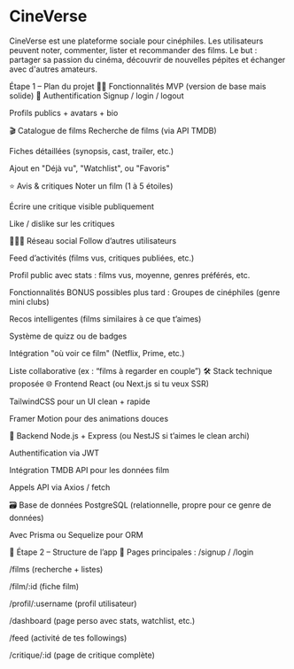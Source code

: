 # CineVerse
CineVerse est une plateforme sociale pour cinéphiles. Les utilisateurs peuvent noter, commenter, lister et recommander des films. Le but : partager sa passion du cinéma, découvrir de nouvelles pépites et échanger avec d'autres amateurs.

Étape 1 – Plan du projet
🧑‍💻 Fonctionnalités MVP (version de base mais solide)
🔐 Authentification
Signup / login / logout

Profils publics + avatars + bio

🎬 Catalogue de films
Recherche de films (via API TMDB)

Fiches détaillées (synopsis, cast, trailer, etc.)

Ajout en "Déjà vu", "Watchlist", ou "Favoris"

⭐ Avis & critiques
Noter un film (1 à 5 étoiles)

Écrire une critique visible publiquement

Like / dislike sur les critiques

🧑‍🤝‍🧑 Réseau social
Follow d’autres utilisateurs

Feed d’activités (films vus, critiques publiées, etc.)

Profil public avec stats : films vus, moyenne, genres préférés, etc.

Fonctionnalités BONUS possibles plus tard :
Groupes de cinéphiles (genre mini clubs)

Recos intelligentes (films similaires à ce que t’aimes)

Système de quizz ou de badges

Intégration "où voir ce film" (Netflix, Prime, etc.)

Liste collaborative (ex : “films à regarder en couple”)
🛠️ Stack technique proposée
🌐 Frontend
React (ou Next.js si tu veux SSR)

TailwindCSS pour un UI clean + rapide

Framer Motion pour des animations douces

🧠 Backend
Node.js + Express (ou NestJS si t’aimes le clean archi)

Authentification via JWT

Intégration TMDB API pour les données film

Appels API via Axios / fetch

🗃️ Base de données
PostgreSQL (relationnelle, propre pour ce genre de données)

Avec Prisma ou Sequelize pour ORM

🧩 Étape 2 – Structure de l’app
🔹 Pages principales :
/signup / /login

/films (recherche + listes)

/film/:id (fiche film)

/profil/:username (profil utilisateur)

/dashboard (page perso avec stats, watchlist, etc.)

/feed (activité de tes followings)

/critique/:id (page de critique complète)
